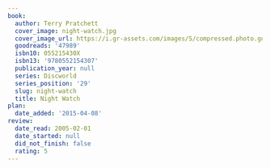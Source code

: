 ```yaml
---
book:
  author: Terry Pratchett
  cover_image: night-watch.jpg
  cover_image_url: https://i.gr-assets.com/images/S/compressed.photo.goodreads.com/books/1320518310l/47989._SX98_.jpg
  goodreads: '47989'
  isbn10: 055215430X
  isbn13: '9780552154307'
  publication_year: null
  series: Discworld
  series_position: '29'
  slug: night-watch
  title: Night Watch
plan:
  date_added: '2015-04-08'
review:
  date_read: 2005-02-01
  date_started: null
  did_not_finish: false
  rating: 5
---
```

